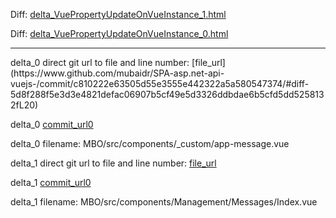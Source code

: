 Diff: [delta_VuePropertyUpdateOnVueInstance_1.html](./delta_VuePropertyUpdateOnVueInstance_1.html)

Diff: [delta_VuePropertyUpdateOnVueInstance_0.html](./delta_VuePropertyUpdateOnVueInstance_0.html)

<hr>
delta_0 direct git url to file and line number: [file_url](https://www.github.com/mubaidr/SPA-asp.net-api-vuejs-/commit/c810222e63505d55e3555e442322a5a580547374/#diff-5d8f288f5e3d3e4821defac06907b5cf49e5d3326ddbdae6b5cfd5dd5258132fL20)

delta_0 [commit_url0](https://www.github.com/mubaidr/SPA-asp.net-api-vuejs-/commit/c810222e63505d55e3555e442322a5a580547374)

delta_0 filename: MBO/src/components/_custom/app-message.vue



delta_1 direct git url to file and line number: [file_url](https://www.github.com/mubaidr/SPA-asp.net-api-vuejs-/commit/c810222e63505d55e3555e442322a5a580547374/#diff-15f84a96aaa5e6197955581796732cc50cefc40e4295084d8581012452eb6c05L20)

delta_1 [commit_url0](https://www.github.com/mubaidr/SPA-asp.net-api-vuejs-/commit/c810222e63505d55e3555e442322a5a580547374)

delta_1 filename: MBO/src/components/Management/Messages/Index.vue



